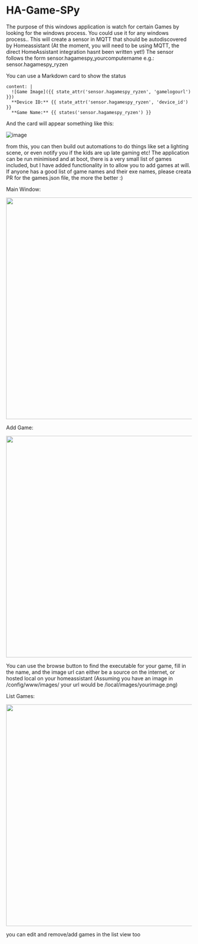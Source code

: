 # HA-Game-SPy

The purpose of this windows application is watch for certain Games by looking for the windows process. You could use it for any windows process..
This will create a sensor in MQTT that should be autodiscovered by Homeassistant (At the moment, you will need to be using MQTT, the direct HomeAssistant integration hasnt been written yet!)
The sensor follows the form sensor.hagamespy_yourcomputername e.g.:
sensor.hagamespy_ryzen

You can use a Markdown card to show the status
```type: markdown
content: |
  ![Game Image]({{ state_attr('sensor.hagamespy_ryzen', 'gamelogourl') }})
  **Device ID:** {{ state_attr('sensor.hagamespy_ryzen', 'device_id') }}
  **Game Name:** {{ states('sensor.hagamespy_ryzen') }}
```
And the card will appear something like this:

![image](https://github.com/jimmyeao/HA-Game-SPy/assets/5197831/caa6e8c2-de9c-4e02-8ff2-b3ad3c132a5f)

from this, you can then build out automations to do things like set a lighting scene, or even notify you if the kids are up late gaming etc!
The application can be run minimised and at boot, there is a very small list of games included, but I have added functionality in to allow you to add games at will.
If anyone has a good list of game names and their exe names, please creata PR for the games.json file, the more the better :)

Main Window:

<img src="https://github.com/jimmyeao/HA-Game-SPy/assets/5197831/ec483760-9159-4346-a8c6-b7ad944b37fe" width="600" >


Add Game:

<img src="https://github.com/jimmyeao/HA-Game-SPy/assets/5197831/b3d2c25e-0fdb-4cde-ad1f-5e3b81cd09e3" width="600" >

You can use the browse button to find the executable for your game, fill in the name, and the image url can either be a source on the internet, or hosted local on your homeassistant (Assuming you have an image in /config/www/images/ your url would be /local/images/yourimage.png)

List Games:

<img src="https://github.com/jimmyeao/HA-Game-SPy/assets/5197831/513a972c-b9dd-4a09-8ad1-0b657ee80283" width="600" >

you can edit and remove/add games in the list view too





